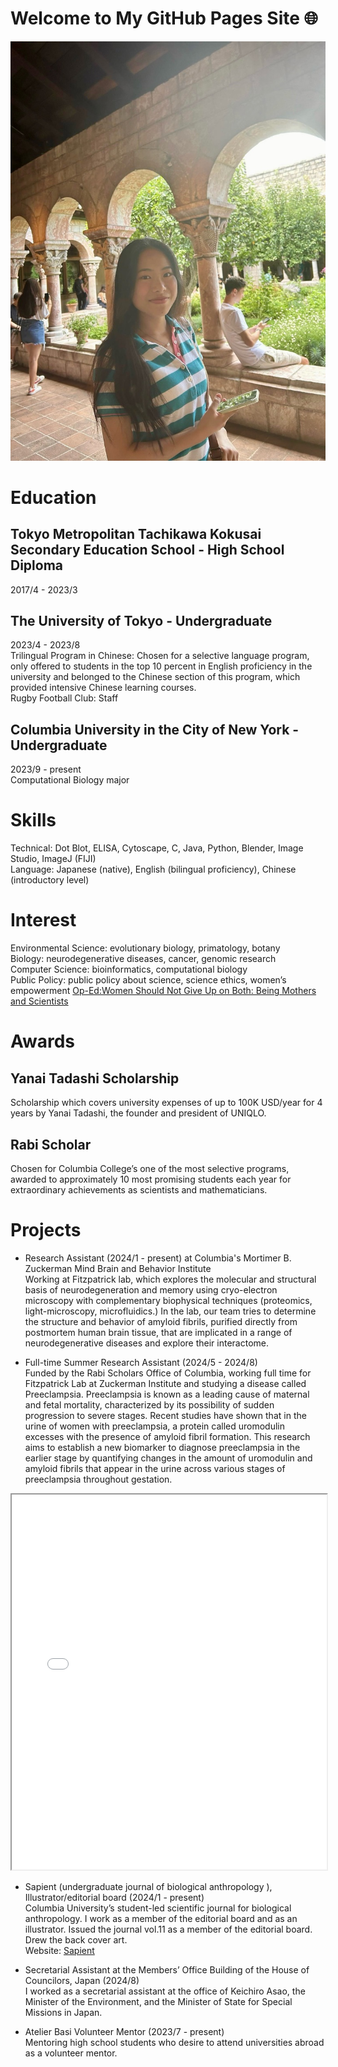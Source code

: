 # Welcome to My GitHub Pages Site 🌐

![My Image](ED6FFB6B-61C7-40B7-A06A-1B23032756D1_1_105_c.jpeg)

# Education
## Tokyo Metropolitan Tachikawa Kokusai Secondary Education School - High School Diploma  
2017/4 - 2023/3  

## The University of Tokyo - Undergraduate  
2023/4 - 2023/8  
Trilingual Program in Chinese: Chosen for a selective language program, only offered to students in the top 10 percent in English proficiency in the university and belonged to the Chinese section of this program, which provided intensive Chinese learning courses.  
Rugby Football Club: Staff

## Columbia University in the City of New York - Undergraduate  
2023/9 - present  
Computational Biology major

# Skills
Technical: Dot Blot, ELISA, Cytoscape, C, Java, Python, Blender, Image Studio, ImageJ (FIJI)  
Language: Japanese (native), English (bilingual proficiency), Chinese (introductory level)  

# Interest
Environmental Science: evolutionary biology, primatology, botany  
Biology: neurodegenerative diseases, cancer, genomic research  
Computer Science: bioinformatics, computational biology  
Public Policy: public policy about science, science ethics, women’s empowerment [Op-Ed:Women Should Not Give Up on Both: Being Mothers and Scientists](https://docs.google.com/document/d/14m0owvIFjNlr56inRgWmZuqNy70tAxLMsm8QdFwKPt8/edit?usp=sharing) 

# Awards
## Yanai Tadashi Scholarship
Scholarship which covers university expenses of up to 100K USD/year for 4 years by Yanai Tadashi, the founder and president of UNIQLO. 

## Rabi Scholar
Chosen for Columbia College’s one of the most selective programs, awarded to approximately 10 most promising students each year for extraordinary achievements as scientists and mathematicians.

# Projects
- Research Assistant (2024/1 - present) at Columbia's Mortimer B. Zuckerman Mind Brain and Behavior Institute  
Working at Fitzpatrick lab, which explores the molecular and structural basis of neurodegeneration and memory using cryo-electron microscopy with complementary biophysical techniques (proteomics, light-microscopy, microfluidics.) In the lab, our team tries to determine the structure and behavior of amyloid fibrils, purified directly from postmortem human brain tissue, that are implicated in a range of neurodegenerative diseases and explore their interactome.  

- Full-time Summer Research Assistant (2024/5 - 2024/8)  
Funded by the Rabi Scholars Office of Columbia, working full time for Fitzpatrick Lab at Zuckerman Institute and studying a disease called Preeclampsia. Preeclampsia is known as a leading cause of maternal and fetal mortality, characterized by its possibility of sudden progression to severe stages. Recent studies have shown that in the urine of women with preeclampsia, a protein called uromodulin excesses with the presence of amyloid fibril formation. This research aims to establish a new biomarker to diagnose preeclampsia in the earlier stage by quantifying changes in the amount of uromodulin and amyloid fibrils that appear in the urine across various stages of preeclampsia throughout gestation.  
<iframe src="Yuki.Ogawa.Priyanka.Matthews.Symposium Poster.pdf" width="100%" height="600px"></iframe>

- Sapient (undergraduate journal of biological anthropology ), Illustrator/editorial board (2024/1 - present)  
Columbia University’s student-led scientific journal for biological anthropology. I work as a member of the editorial board and as an illustrator. Issued the journal vol.11 as a member of the editorial board. Drew the back cover art.  
Website: [Sapient](https://www.sapientjournal.com/)  

- Secretarial Assistant at the Members’ Office Building of the House of Councilors, Japan (2024/8)  
I worked as a secretarial assistant at the office of Keichiro Asao, the Minister of the Environment, and the Minister of State for Special Missions in Japan.  

- Atelier Basi Volunteer Mentor (2023/7 - present)  
Mentoring high school students who desire to attend universities abroad as a volunteer mentor.  





